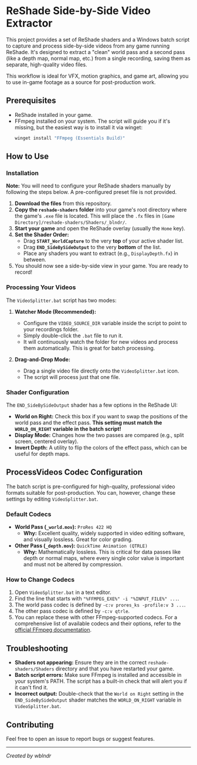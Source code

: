 # ReShade Side-by-Side Video Extractor

This project provides a set of ReShade shaders and a Windows batch script to capture and process side-by-side videos from any game running ReShade. It's designed to extract a "clean" world pass and a second pass (like a depth map, normal map, etc.) from a single recording, saving them as separate, high-quality video files.

This workflow is ideal for VFX, motion graphics, and game art, allowing you to use in-game footage as a source for post-production work.



## Prerequisites
-   ReShade installed in your game.
-   FFmpeg installed on your system. The script will guide you if it's missing, but the easiest way is to install it via winget:
    ```powershell
    winget install "FFmpeg (Essentials Build)"
    ```

## How to Use

### Installation

**Note:** You will need to configure your ReShade shaders manually by following the steps below. A pre-configured preset file is not provided.

1.  **Download the files** from this repository.
2.  **Copy the `reshade-shaders` folder** into your game's root directory where the game's `.exe` file is located. This will place the `.fx` files in `[Game Directory]/reshade-shaders/Shaders/_blndr/`.
3.  **Start your game** and open the ReShade overlay (usually the `Home` key).
4.  **Set the Shader Order:**
    -   Drag **`START_WorldCapture`** to the very **top** of your active shader list.
    -   Drag **`END_SideBySideOutput`** to the very **bottom** of the list.
    -   Place any shaders you want to extract (e.g., `DisplayDepth.fx`) in between.
5.  You should now see a side-by-side view in your game. You are ready to record!

### Processing Your Videos
The `VideoSplitter.bat` script has two modes:

1.  **Watcher Mode (Recommended):**
    -   Configure the `VIDEO_SOURCE_DIR` variable inside the script to point to your recordings folder.
    -   Simply double-click the `.bat` file to run it.
    -   It will continuously watch the folder for new videos and process them automatically. This is great for batch processing.

2.  **Drag-and-Drop Mode:**
    -   Drag a single video file directly onto the `VideoSplitter.bat` icon.
    -   The script will process just that one file.

### Shader Configuration
The `END_SideBySideOutput` shader has a few options in the ReShade UI:
-   **World on Right:** Check this box if you want to swap the positions of the world pass and the effect pass. **This setting must match the `WORLD_ON_RIGHT` variable in the batch script!**
-   **Display Mode:** Changes how the two passes are compared (e.g., split screen, centered overlay).
-   **Invert Depth:** A utility to flip the colors of the effect pass, which can be useful for depth maps.

## ProcessVideos Codec Configuration

The batch script is pre-configured for high-quality, professional video formats suitable for post-production. You can, however, change these settings by editing `VideoSplitter.bat`.

### Default Codecs
-   **World Pass (`_world.mov`):** `ProRes 422 HQ`
    -   **Why:** Excellent quality, widely supported in video editing software, and visually lossless. Great for color grading.
-   **Other Pass (`_depth.mov`):** `QuickTime Animation (QTRLE)`
    -   **Why:** Mathematically lossless. This is critical for data passes like depth or normal maps, where every single color value is important and must not be altered by compression.

### How to Change Codecs
1.  Open `VideoSplitter.bat` in a text editor.
2.  Find the line that starts with `"%FFMPEG_EXE%" -i "%INPUT_FILE%" ...`.
3.  The world pass codec is defined by `-c:v prores_ks -profile:v 3 ...`.
4.  The other pass codec is defined by `-c:v qtrle`.
5.  You can replace these with other FFmpeg-supported codecs. For a comprehensive list of available codecs and their options, refer to the [official FFmpeg documentation](https://ffmpeg.org/ffmpeg-codecs.html).

## Troubleshooting
-   **Shaders not appearing:** Ensure they are in the correct `reshade-shaders/Shaders` directory and that you have restarted your game.
-   **Batch script errors:** Make sure FFmpeg is installed and accessible in your system's PATH. The script has a built-in check that will alert you if it can't find it.
-   **Incorrect output:** Double-check that the `World on Right` setting in the `END_SideBySideOutput` shader matches the `WORLD_ON_RIGHT` variable in `VideoSplitter.bat`.

## Contributing
Feel free to open an issue to report bugs or suggest features.

---
*Created by wblndr*